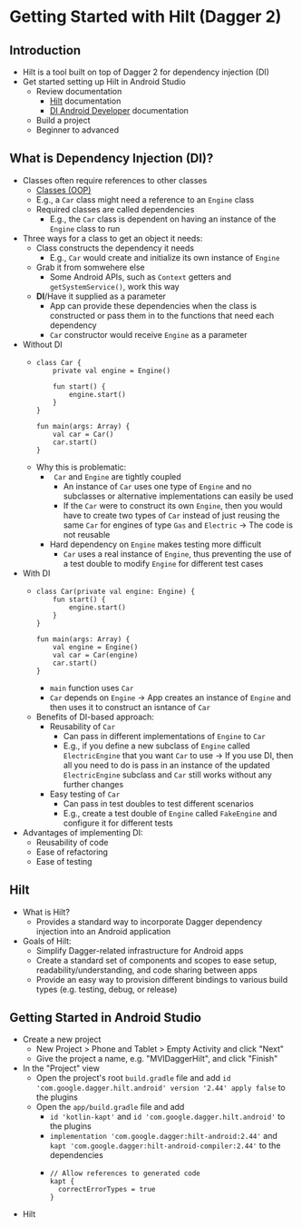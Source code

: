 # Getting Started with Hilt (Dagger 2)

## Introduction
- Hilt is a tool built on top of Dagger 2 for dependency injection (DI)
- Get started setting up Hilt in Android Studio
  - Review documentation
    - [Hilt](https://dagger.dev/hilt/) documentation
    - [DI Android Developer](https://developer.android.com/training/dependency-injection) documentation
  - Build a project
  - Beginner to advanced

## What is Dependency Injection (DI)?
- Classes often require references to other classes
  - [Classes (OOP)](https://brilliant.org/wiki/classes-oop/#:~:text=A%20class%20is%20a%20way,Ferrari%2C%20and%20a%20Ford%20instance)
  - E.g., a `Car` class might need a reference to an `Engine` class
  - Required classes are called dependencies
    - E.g., the `Car` class is dependent on having an instance of the `Engine` class to run
- Three ways for a class to get an object it needs:
  - Class constructs the dependency it needs
    - E.g., `Car` would create and initialize its own instance of `Engine`
  - Grab it from somwehere else
    - Some Android APIs, such as `Context` getters and `getSystemService()`, work this way
  - **DI**/Have it supplied as a parameter
    - App can provide these dependencies when the class is constructed or pass them in to the functions that need each dependency
    - `Car` constructor would receive `Engine` as a parameter
- Without DI
  - ```
    class Car {
        private val engine = Engine()

        fun start() {
            engine.start()
        }
    }

    fun main(args: Array) {
        val car = Car()
        car.start()
    }
    ```
  - Why this is problematic:
    - ` Car` and `Engine` are tightly coupled
      - An instance of `Car` uses one type of `Engine` and no subclasses or alternative implementations can easily be used
      - If the `Car` were to construct its own `Engine`, then you would have to create two types of `Car` instead of just reusing the same `Car` for engines of type `Gas` and `Electric` &rarr; The code is not reusable
    - Hard dependency on `Engine` makes testing more difficult
      - `Car` uses a real instance of `Engine`, thus preventing the use of a test double to modify `Engine` for different test cases
- With DI
  - ```
    class Car(private val engine: Engine) {
        fun start() {
            engine.start()
        }
    }

    fun main(args: Array) {
        val engine = Engine()
        val car = Car(engine)
        car.start()
    }
    ```
    - `main` function uses `Car`
    - `Car` depends on `Engine` &rarr; App creates an instance of `Engine` and then uses it to construct an isntance of `Car`
  - Benefits of DI-based approach:
    - Reusability of `Car`
      - Can pass in different implementations of `Engine` to `Car`
      - E.g., if you define a new subclass of `Engine` called `ElectricEngine` that you want `Car` to use &rarr; If you use DI, then all you need to do is pass in an instance of the updated `ElectricEngine` subclass and `Car` still works without any further changes
    - Easy testing of `Car`
      - Can pass in test doubles to test different scenarios
      - E.g., create a test double of `Engine` called `FakeEngine` and configure it for different tests
- Advantages of implementing DI:
  - Reusability of code
  - Ease of refactoring
  - Ease of testing

## Hilt
- What is Hilt?
  - Provides a standard way to incorporate Dagger dependency injection into an Android application
- Goals of Hilt:
  - Simplify Dagger-related infrastructure for Android apps
  - Create a standard set of components and scopes to ease setup, readability/understanding, and code sharing between apps
  - Provide an easy way to provision different bindings to various build types (e.g. testing, debug, or release)

## Getting Started in Android Studio
- Create a new project
  - New Project > Phone and Tablet > Empty Activity and click "Next"
  - Give the project a name, e.g. "MVIDaggerHilt", and click "Finish"
- In the "Project" view
  - Open the project's root `build.gradle` file and add `id 'com.google.dagger.hilt.android' version '2.44' apply false` to the plugins
  - Open the `app/build.gradle` file and add
    - `id 'kotlin-kapt'` and `id 'com.google.dagger.hilt.android'` to the plugins
    - `implementation 'com.google.dagger:hilt-android:2.44'` and `kapt 'com.google.dagger:hilt-android-compiler:2.44'` to the dependencies
    - ```
      // Allow references to generated code
      kapt {
        correctErrorTypes = true
      }
      ```
- Hilt 